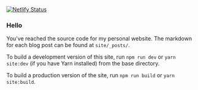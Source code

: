[![Netlify Status](https://api.netlify.com/api/v1/badges/bab5c478-7b9d-4992-8f82-edae4dfbe94d/deploy-status)](https://app.netlify.com/sites/confident-mestorf-6b751b/deploys)

### Hello

You've reached the source code for my personal website. The markdown for each blog post can be found at `site/_posts/`. 

To build a development version of this site, run `npm run dev` or `yarn site:dev` (if you have Yarn installed) from the base directory.

To build a production version of the site, run `npm run build` or `yarn site:build`.
